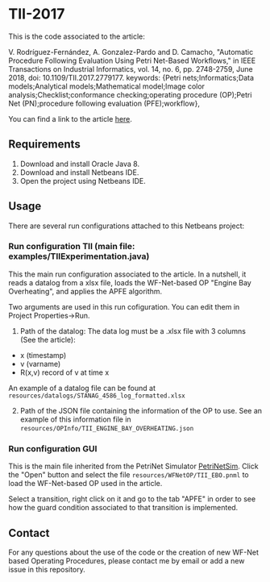 # TII-2017

This is the code associated to the article: 

V. Rodríguez-Fernández, A. Gonzalez-Pardo and D. Camacho, "Automatic Procedure Following Evaluation Using Petri Net-Based Workflows," in IEEE Transactions on Industrial Informatics, vol. 14, no. 6, pp. 2748-2759, June 2018, doi: 10.1109/TII.2017.2779177.
keywords: {Petri nets;Informatics;Data models;Analytical models;Mathematical model;Image color analysis;Checklist;conformance checking;operating procedure (OP);Petri Net (PN);procedure following evaluation (PFE);workflow},

You can find a link to the article [here](https://ieeexplore.ieee.org/document/81257169).

## Requirements

1. Download and install Oracle Java 8.
2. Download and install Netbeans IDE.
3. Open the project using Netbeans IDE.

## Usage

There are several run configurations attached to this Netbeans project:

### Run configuration TII (main file: examples/TIIExperimentation.java)

This the main run configuration associated to the article. In a nutshell, it reads a datalog from a xlsx file,
loads the WF-Net-based OP "Engine Bay Overheating", and applies the APFE algorithm.

Two arguments are used in this run cofiguration. You can edit them in Project Properties->Run.

1. Path of the datalog: The data log must be a .xlsx file with 3 columns (See the article):
* x (timestamp)
* v (varname)
* R(x,v) record of v at time x

An example of a datalog file can be found at `resources/datalogs/STANAG_4586_log_formatted.xlsx`

2. Path of the JSON file containing the information of the OP to use. See an example of this information file in
`resources/OPInfo/TII_ENGINE_BAY_OVERHEATING.json`

### Run configuration GUI

This is the main file inherited from the PetriNet Simulator [PetriNetSim](https://github.com/zamzam/PetriNetSim). 
Click the "Open" button and select the file `resources/WFNetOP/TII_EBO.pnml` to load the WF-Net-based OP used in the 
article. 

Select a transition, right click on it and go to the tab "APFE" in order to see how the guard condition associated to 
that transition is implemented.

## Contact

For any questions about the use of the code or the creation of new WF-Net based Operating Procedures, please contact me by email or add a new issue in this repository.
